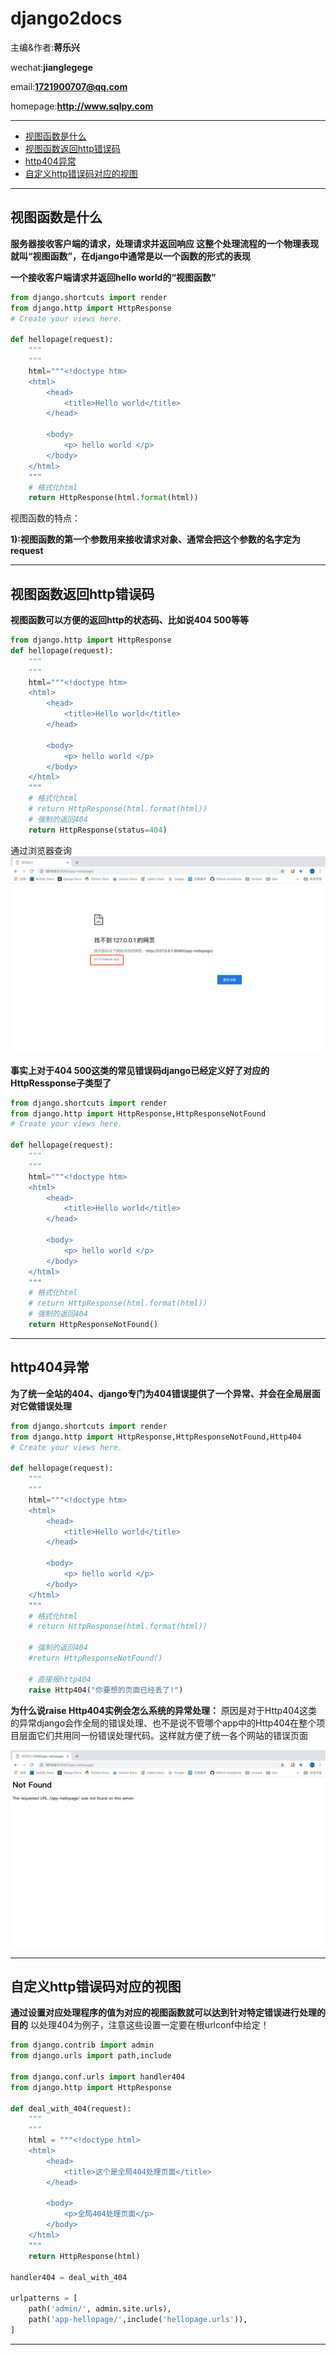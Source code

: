 # django2docs

主编&作者:**蒋乐兴**

wechat:**jianglegege**

email:**1721900707@qq.com**

homepage:**http://www.sqlpy.com**

---

- [视图函数是什么](#视图函数是什么)
- [视图函数返回http错误码](#视图函数返回http错误码)
- [http404异常](#http404异常)
- [自定义http错误码对应的视图](#自定义http错误码对应的视图)
---


## 视图函数是什么
   **服务器接收客户端的请求，处理请求并返回响应 这整个处理流程的一个物理表现就叫“视图函数”，在django中通常是以一个函数的形式的表现**

   **一个接收客户端请求并返回hello world的“视图函数”**
   ```python
   from django.shortcuts import render
   from django.http import HttpResponse
   # Create your views here.
   
   def hellopage(request):
       """
       """
       html="""<!doctype htm>
       <html>
           <head>
               <title>Hello world</title>
           </head>
   
           <body>
               <p> hello world </p>
           </body>
       </html>
       """
       # 格式化html
       return HttpResponse(html.format(html))
   ```

   视图函数的特点：

   **1):视图函数的第一个参数用来接收请求对象、通常会把这个参数的名字定为request**

   ---

## 视图函数返回http错误码
   **视图函数可以方便的返回http的状态码、比如说404 500等等**
   ```python
   from django.http import HttpResponse
   def hellopage(request):
       """
       """
       html="""<!doctype htm>
       <html>
           <head>
               <title>Hello world</title>
           </head>
   
           <body>
               <p> hello world </p>
           </body>
       </html>
       """
       # 格式化html
       # return HttpResponse(html.format(html))
       # 强制的返回404
       return HttpResponse(status=404)
   ```
   通过浏览器查询
   <img src="./imgs/views-01.png">

   **事实上对于404 500这类的常见错误码django已经定义好了对应的HttpRessponse子类型了**
   ```python
   from django.shortcuts import render
   from django.http import HttpResponse,HttpResponseNotFound
   # Create your views here.
   
   def hellopage(request):
       """
       """
       html="""<!doctype htm>
       <html>
           <head>
               <title>Hello world</title>
           </head>
   
           <body>
               <p> hello world </p>
           </body>
       </html>
       """
       # 格式化html
       # return HttpResponse(html.format(html))
       # 强制的返回404
       return HttpResponseNotFound()
   ```

   ---

## http404异常
   **为了统一全站的404、django专门为404错误提供了一个异常、并会在全局层面对它做错误处理**
   ```python
   from django.shortcuts import render
   from django.http import HttpResponse,HttpResponseNotFound,Http404
   # Create your views here.
   
   def hellopage(request):
       """
       """
       html="""<!doctype htm>
       <html>
           <head>
               <title>Hello world</title>
           </head>
   
           <body>
               <p> hello world </p>
           </body>
       </html>
       """
       # 格式化html
       # return HttpResponse(html.format(html))
   
       # 强制的返回404
       #return HttpResponseNotFound()
   
       # 直接报http404
       raise Http404("你要想的页面已经丢了!")
   ```
   **为什么说raise Http404实例会怎么系统的异常处理：** 原因是对于Http404这类的异常django会作全局的错误处理、也不是说不管哪个app中的Http404在整个项目层面它们共用同一份错误处理代码。这样就方便了统一各个网站的错误页面

   <img src="./imgs/views-3.png">

   ---


## 自定义http错误码对应的视图
   **通过设置对应处理程序的值为对应的视图函数就可以达到针对特定错误进行处理的目的** 以处理404为例子，注意这些设置一定要在根urlconf中给定！
   ```python
   from django.contrib import admin
   from django.urls import path,include
   
   from django.conf.urls import handler404
   from django.http import HttpResponse
   
   def deal_with_404(request):
       """
       """
       html = """<!doctype html>
       <html>
           <head>
               <title>这个是全局404处理页面</title>
           </head>
   
           <body>
               <p>全局404处理页面</p>
           </body>
       </html>
       """
       return HttpResponse(html)
   
   handler404 = deal_with_404
   
   urlpatterns = [
       path('admin/', admin.site.urls),
       path('app-hellopage/',include('hellopage.urls')),
   ]
   ```
   ****